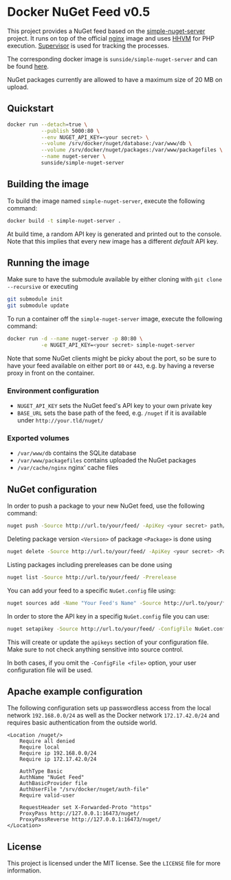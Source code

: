 # Docker NuGet Feed v0.5

This project provides a NuGet feed based on the [simple-nuget-server](https://github.com/Daniel15/simple-nuget-server/) project. It runs on top of the official [nginx](https://github.com/docker-library/docs/tree/master/nginx) image and uses [HHVM](http://hhvm.com) for PHP execution. [Supervisor](http://supervisord.org) is used for tracking the processes.

The corresponding docker image is `sunside/simple-nuget-server` and can be found [here](https://hub.docker.com/r/sunside/simple-nuget-server/).

NuGet packages currently are allowed to have a maximum size of 20 MB on upload.

## Quickstart

```bash
docker run --detach=true \
           --publish 5000:80 \
           --env NUGET_API_KEY=<your secret> \
           --volume /srv/docker/nuget/database:/var/www/db \
           --volume /srv/docker/nuget/packages:/var/www/packagefiles \
           --name nuget-server \
           sunside/simple-nuget-server
```

## Building the image

To build the image named `simple-nuget-server`, execute the following command:

```bash
docker build -t simple-nuget-server .
```

At build time, a random API key is generated and printed out to the console. Note that this implies that every new image has a different *default* API key.

## Running the image

Make sure to have the submodule available by either cloning with `git clone --recursive` or executing

```bash
git submodule init
git submodule update
```

To run a container off the `simple-nuget-server` image, execute the following command:

```bash
docker run -d --name nuget-server -p 80:80 \
           -e NUGET_API_KEY=<your secret> simple-nuget-server
```

Note that some NuGet clients might be picky about the port, so be sure to have your feed available on either port `80` or `443`, e.g. by having a reverse proxy in front on the container.

### Environment configuration

* `NUGET_API_KEY` sets the NuGet feed's API key to your own private key
* `BASE_URL` sets the base path of the feed, e.g. `/nuget` if it is available under `http://your.tld/nuget/`

### Exported volumes

* `/var/www/db` contains the SQLite database
* `/var/www/packagefiles` contains uploaded the NuGet packages
* `/var/cache/nginx` nginx' cache files

## NuGet configuration

In order to push a package to your new NuGet feed, use the following command:

```bash
nuget push -Source http://url.to/your/feed/ -ApiKey <your secret> path/to/package.nupkg
```

Deleting package version `<Version>` of package `<Package>` is done using

```bash
nuget delete -Source http://url.to/your/feed/ -ApiKey <your secret> <Package> <Version>
```

Listing packages including prereleases can be done using

```bash
nuget list -Source http://url.to/your/feed/ -Prerelease
```

You can add your feed to a specific `NuGet.config` file using:

```bash
nuget sources add -Name "Your Feed's Name" -Source http://url.to/your/feed/ -ConfigFile NuGet.config
```

In order to store the API key in a specifig `NuGet.config` file you can use:

```bash
nuget setapikey -Source http://url.to/your/feed/ -ConfigFile NuGet.config
```

This will create or update the `apikeys` section of your configuration file. Make sure to not check anything sensitive into source control.

In both cases, if you omit the `-ConfigFile <file>` option, your user configuration file will be used.

## Apache example configuration

The following configuration sets up passwordless access from the local network `192.168.0.0/24` as well as the Docker network `172.17.42.0/24` and requires
basic authentication from the outside world.

```
<Location /nuget/>
	Require all denied
	Require local
	Require ip 192.168.0.0/24
	Require ip 172.17.42.0/24

	AuthType Basic
	AuthName "NuGet Feed"
	AuthBasicProvider file
	AuthUserFile "/srv/docker/nuget/auth-file"
	Require valid-user

	RequestHeader set X-Forwarded-Proto "https"
	ProxyPass http://127.0.0.1:16473/nuget/
	ProxyPassReverse http://127.0.0.1:16473/nuget/
</Location>

```

## License

This project is licensed under the MIT license. See the `LICENSE` file for more information.
